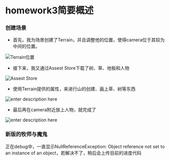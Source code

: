 # homework3简要概述 #
### 创建场景

 - 首先，我为场景创建了Terrain，并且调整他的位置，使得camera位于其较为中间的位置。

![Terrain位置](https://github.com/zhongshuaihui/3D-game-learning/blob/master/homework3/%E6%8D%95%E8%8E%B7.JPG)

 - 接下来，我又通过Assest Store下载了树、草、地板和人物

![Assest Store](https://github.com/zhongshuaihui/3D-game-learning/blob/master/homework3/%E6%8D%95%E8%8E%B71.JPG)

 - 使用Terrain提供的属性，来进行山的创建、画上草、树等东西

![enter description here](https://github.com/zhongshuaihui/3D-game-learning/blob/master/homework3/%E6%8D%95%E8%8E%B72.JPG)
 - 最后再在camera附近放上人物，就完成了

![enter description here](https://github.com/zhongshuaihui/3D-game-learning/blob/master/homework3/%E6%8D%95%E8%8E%B73.JPG)

### 新版的牧师与魔鬼
  正在debug中，一直显示NullReferenceException: Object reference not set to an instance of an object，若解决不了，稍后会上传目前的进度代码
